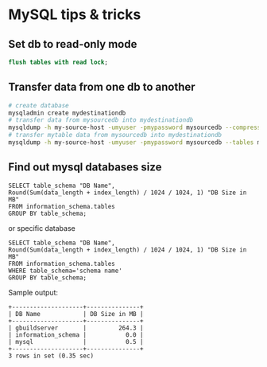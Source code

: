 # MySQL tips & tricks

## Set db to read-only mode

```sql
flush tables with read lock;
```

## Transfer data from one db to another

```bash
# create database
mysqladmin create mydestinationdb
# transfer data from mysourcedb into mydestinationdb
mysqldump -h my-source-host -umyuser -pmypassword mysourcedb --compress --verbose | mysql mydestinationdb
# transfer mytable data from mysourcedb into mydestinationdb
mysqldump -h my-source-host -umyuser -pmypassword mysourcedb --tables mytable --compress --verbose | mysql mydestinationdb
```

## Find out mysql databases size

```mysql
SELECT table_schema "DB Name", 
Round(Sum(data_length + index_length) / 1024 / 1024, 1) "DB Size in MB" 
FROM information_schema.tables 
GROUP BY table_schema;
```

or specific database

```mysql
SELECT table_schema "DB Name", 
Round(Sum(data_length + index_length) / 1024 / 1024, 1) "DB Size in MB" 
FROM information_schema.tables
WHERE table_schema='schema name'
GROUP BY table_schema;
```

Sample output:
```
+--------------------+---------------+
| DB Name            | DB Size in MB |
+--------------------+---------------+
| gbuildserver       |         264.3 | 
| information_schema |           0.0 | 
| mysql              |           0.5 | 
+--------------------+---------------+
3 rows in set (0.35 sec)
```
